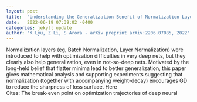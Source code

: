 ```yaml
---
layout: post
title:  "Understanding the Generalization Benefit of Normalization Layers: Sharpness Reduction"
date:   2022-06-19 07:39:02 -0400
categories: jekyll update
author: "K Lyu, Z Li, S Arora - arXiv preprint arXiv:2206.07085, 2022"
---
```

Normalization layers (eg, Batch Normalization, Layer Normalization) were introduced to help with optimization difficulties in very deep nets, but they clearly also help generalization, even in not-so-deep nets. Motivated by the long-held belief that flatter minima lead to better generalization, this paper gives mathematical analysis and supporting experiments suggesting that normalization (together with accompanying weight-decay) encourages GD to reduce the sharpness of loss surface. Here  
Cites: The break-even point on optimization trajectories of deep neural